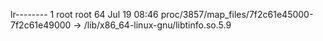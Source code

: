 lr-------- 1 root root 64 Jul 19 08:46 proc/3857/map_files/7f2c61e45000-7f2c61e49000 -> /lib/x86_64-linux-gnu/libtinfo.so.5.9

